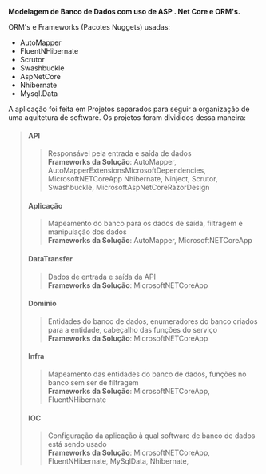 **Modelagem de Banco de Dados com uso de ASP . Net Core e ORM's.**

ORM's e Frameworks (Pacotes Nuggets) usadas:
  
  - AutoMapper
  - FluentNHibernate
  - Scrutor
  - Swashbuckle
  - AspNetCore
  - Nhibernate
  - Mysql.Data
  
  
A aplicação foi feita em Projetos separados para seguir a organização de uma aquitetura de software.
Os projetos foram divididos dessa maneira:
  
  > #### API
  >> Responsável pela entrada e saída de dados <br>
  >> **Frameworks da Solução**: AutoMapper, AutoMapperExtensionsMicrosoftDependencies, <br>MicrosoftNETCoreApp
  >> Nhibernate, Ninject, Scrutor, Swashbuckle, MicrosoftAspNetCoreRazorDesign
  >
  > #### Aplicação 
  >> Mapeamento do banco para os dados de saída, filtragem e manipulação dos dados<br>
  >> **Frameworks da Solução**: AutoMapper, MicrosoftNETCoreApp
  >
  > #### DataTransfer 
  >> Dados de entrada e saída da API <br>
  >> **Frameworks da Solução**: MicrosoftNETCoreApp
  >
  > #### Dominio
  >> Entidades do banco de dados, enumeradores do banco criados para a entidade, cabeçalho das funções do serviço <br>
  >> **Frameworks da Solução**: MicrosoftNETCoreApp
  >
  > #### Infra 
  >> Mapeamento das entidades do banco de dados, funções no banco sem ser de filtragem <br>
  >> **Frameworks da Solução**: MicrosoftNETCoreApp, FluentNHibernate
  >
  > #### IOC
  >> Configuração da aplicação à qual software de banco de dados está sendo usado <br>
  >> **Frameworks da Solução**: MicrosoftNETCoreApp, FluentNHibernate, MySqlData, Nhibernate, 
  
  
  
  
  
